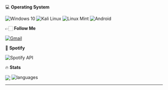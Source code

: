 💻 **Operating System**

![Windows 10](https://img.shields.io/badge/Windows%2010-0078D6?style=for-the-badge&logo=windows%2010&logoColor=white)
![Kali Linux](https://img.shields.io/badge/Kali_Linux-557C94?style=for-the-badge&logo=kali-linux&logoColor=white)
![Linux Mint](https://img.shields.io/badge/Linux_Mint-87CF3E?style=for-the-badge&logo=linux-mint&logoColor=white)
![Android](https://img.shields.io/badge/Android-3DDC84?style=for-the-badge&logo=android&logoColor=white)

👉🏻 **Follow Me**

[![Gmail](https://img.shields.io/badge/Gmail-D14836?style=for-the-badge&logo=gmail&logoColor=white)](cotactearmenion@gmail.com)

🎵 **Spotify**

![Spotify API](https://spotify-recently-played-readme.vercel.app/api?user=hrg93drrx0db4f1vrpmwpq465&count=10&unique=true)

🔥 **Stats**

<img align="center" src="https://github-readme-stats.vercel.app/api?username=ivancotacte&?count_private=true&layout=compact&hide_border=true&show_icons=true&theme=tokyonight" />
<img alt="languages" src="https://github-readme-stats.vercel.app/api/top-langs/?username=ivancotacte&layout=compact&hide_border=true&show_icons=true&theme=tokyonight" />

---
